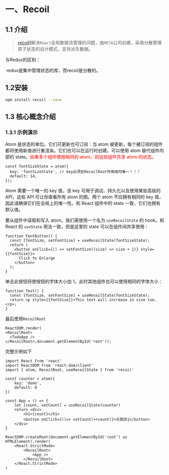 # 一、Recoil

## 1.1 介绍

> [recoil\]](https://recoiljs.org/docs/introduction/motivation)解决`React`全局数据流管理的问题，由`META`公司创建，采用分散管理原子状态的设计模式，支持派生数据。

与Redux的区别：

​	redux是集中管理状态的库，而recoil是分散的。

## 1.2安装

```bash
npm install recoil --save
```

## 1.3 核心概念介绍

### 1.3.1 示例演示

Atom 是状态的单位。它们可更新也可订阅：当 atom 被更新，每个被订阅的组件都将使用新值进行重渲染。它们也可以在运行时创建。可以使用 atom 替代组件内部的 state。<font color="#f00">如果多个组件使用相同的 atom，则这些组件共享 atom 的状态。</font>

```tsx
const fontSizeState = atom({
  key: 'fontSizeState', // key必须在RecoilRoot作用域内唯一！！！
  default: 14,
});
```

Atom 需要一个唯一的 key 值，该 key 可用于调试、持久化以及使用某些高级的 API，这些 API 可让你查看所有 atom 的图。两个 atom 不应拥有相同的 key 值，因此请确保它们在全局上的唯一性。和 React 组件中的 state 一致，它们也拥有默认值。

要从组件中读取和写入 atom，我们需使用一个名为 `useRecoilState` 的 hook。和 React 的 `useState` 用法一致，但是这里的 state 可以在组件间共享使用：

```tsx
function FontButton() {
  const [fontSize, setFontSize] = useRecoilState(fontSizeState);
  return (
    <button onClick={() => setFontSize((size) => size + 1)} style={{fontSize}}>
      Click to Enlarge
    </button>
  );
}
```

单击此按钮将使按钮的字体大小加 1。此时其他组件也可以使用相同的字体大小：

```tsx
function Text() {
  const [fontSize, setFontSize] = useRecoilState(fontSizeState);
  return <p style={{fontSize}}>This text will increase in size too.</p>;
}
```

最后使用`RecoilRoot`

```tsx
ReactDOM.render(
<RecoilRoot>
  <TodoApp />
</RecoilRoot>,document.getElementById('root'));
```

完整示例如下

```tsx
import React from 'react'
import ReactDOM from 'react-dom/client'
import { atom, RecoilRoot, useRecoilState } from 'recoil'

const counter = atom({
    key: 'demo',
    default: 0
})

const App = () => {
    let [count, setCount] = useRecoilState(counter)
    return <div>
        <h1>{count}</h1>
        <button onClick={()=> setCount(++count)}>点我加1</button>
    </div>
}

ReactDOM.createRoot(document.getElementById('root') as HTMLElement).render(
    <React.StrictMode>
        <RecoilRoot>
            <App />
        </RecoilRoot>
    </React.StrictMode>
)
```

